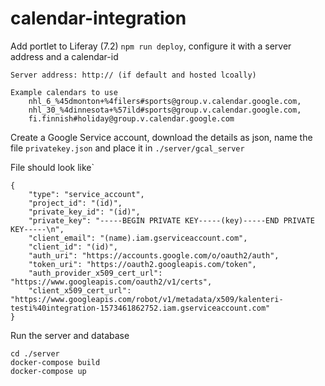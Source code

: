 # calendar-integration

Add portlet to Liferay (7.2) `npm run deploy`, configure it with a server address and a calendar-id
```
Server address: http:// (if default and hosted lcoally)

Example calendars to use
    nhl_6_%45dmonton+%4filers#sports@group.v.calendar.google.com,
    nhl_30_%4dinnesota+%57ild#sports@group.v.calendar.google.com,
    fi.finnish#holiday@group.v.calendar.google.com
```
Create a Google Service account, download the details as json, name the file `privatekey.json` and place it in `./server/gcal_server`

File should look like`
```
{
    "type": "service_account",
    "project_id": "(id)",
    "private_key_id": "(id)",
    "private_key": "-----BEGIN PRIVATE KEY-----(key)-----END PRIVATE KEY-----\n",
    "client_email": "(name).iam.gserviceaccount.com",
    "client_id": "(id)",
    "auth_uri": "https://accounts.google.com/o/oauth2/auth",
    "token_uri": "https://oauth2.googleapis.com/token",
    "auth_provider_x509_cert_url": "https://www.googleapis.com/oauth2/v1/certs",
    "client_x509_cert_url": "https://www.googleapis.com/robot/v1/metadata/x509/kalenteri-testi%40integration-1573461862752.iam.gserviceaccount.com"
}  
```


Run the server and database 
```
cd ./server
docker-compose build
docker-compose up
```
